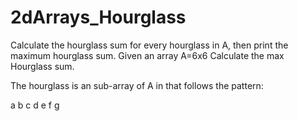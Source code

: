 # 2dArrays_Hourglass
Calculate the hourglass sum for every hourglass in A, then print the maximum hourglass sum.
Given an array A=6x6 
Calculate the max Hourglass sum.

The hourglass is an sub-array of A in that follows the pattern:

a b c
  d 
e f g
